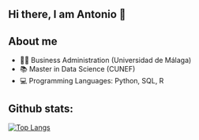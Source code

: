 ## Hi there, I am Antonio 👋

## About me
- 🧑‍🎓 Business Administration (Universidad de Málaga)
- 📚 Master in Data Science (CUNEF)
- 💻 Programming Languages: Python, SQL, R 

## Github stats:

[![Top Langs](https://github-readme-stats.vercel.app/api/top-langs/?username=antonionogues&langs_count=8)](https://github.com/antonionogues/github-readme-stats)
